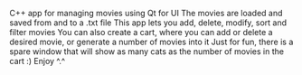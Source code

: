 C++ app for managing movies using Qt for UI
The movies are loaded and saved from and to a .txt file
This app lets you add, delete, modify, sort and filter movies
You can also create a cart, where you can add or delete a desired movie, or generate a number of movies into it
Just for fun, there is a spare window that will show as many cats as the number of movies in the cart :)
Enjoy ^.^
